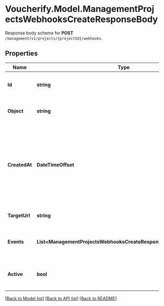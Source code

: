 # Voucherify.Model.ManagementProjectsWebhooksCreateResponseBody
Response body schema for **POST** `/management/v1/projects/{projectId}/webhooks`.

## Properties

Name | Type | Description | Notes
------------ | ------------- | ------------- | -------------
**Id** | **string** | Unique identifier of the webhook. | [optional] 
**Object** | **string** | The type of the object represented by JSON. | [optional] [default to ObjectEnum.Webhook]
**CreatedAt** | **DateTimeOffset** | Timestamp representing the date and time when the webhook configuration was created. The value for this parameter is shown in the ISO 8601 format. | [optional] 
**TargetUrl** | **string** | URL address that receives webhooks. | [optional] 
**Events** | **List&lt;ManagementProjectsWebhooksCreateResponseBody.EventsEnum&gt;** | Lists the events that trigger webhook sendout. | [optional] 
**Active** | **bool** | Determines if the webhook configuration is active. | [optional] [default to true]

[[Back to Model list]](../../README.md#documentation-for-models) [[Back to API list]](../../README.md#documentation-for-api-endpoints) [[Back to README]](../../README.md)

